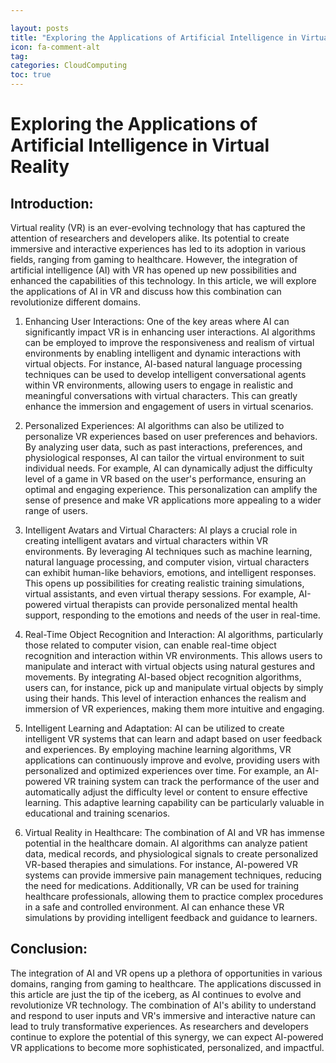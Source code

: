 ```yaml
---

layout: posts
title: "Exploring the Applications of Artificial Intelligence in Virtual Reality"
icon: fa-comment-alt
tag:      
categories: CloudComputing
toc: true
---
```




# Exploring the Applications of Artificial Intelligence in Virtual Reality

## Introduction:
Virtual reality (VR) is an ever-evolving technology that has captured the attention of researchers and developers alike. Its potential to create immersive and interactive experiences has led to its adoption in various fields, ranging from gaming to healthcare. However, the integration of artificial intelligence (AI) with VR has opened up new possibilities and enhanced the capabilities of this technology. In this article, we will explore the applications of AI in VR and discuss how this combination can revolutionize different domains.

1. Enhancing User Interactions:
One of the key areas where AI can significantly impact VR is in enhancing user interactions. AI algorithms can be employed to improve the responsiveness and realism of virtual environments by enabling intelligent and dynamic interactions with virtual objects. For instance, AI-based natural language processing techniques can be used to develop intelligent conversational agents within VR environments, allowing users to engage in realistic and meaningful conversations with virtual characters. This can greatly enhance the immersion and engagement of users in virtual scenarios.

2. Personalized Experiences:
AI algorithms can also be utilized to personalize VR experiences based on user preferences and behaviors. By analyzing user data, such as past interactions, preferences, and physiological responses, AI can tailor the virtual environment to suit individual needs. For example, AI can dynamically adjust the difficulty level of a game in VR based on the user's performance, ensuring an optimal and engaging experience. This personalization can amplify the sense of presence and make VR applications more appealing to a wider range of users.

3. Intelligent Avatars and Virtual Characters:
AI plays a crucial role in creating intelligent avatars and virtual characters within VR environments. By leveraging AI techniques such as machine learning, natural language processing, and computer vision, virtual characters can exhibit human-like behaviors, emotions, and intelligent responses. This opens up possibilities for creating realistic training simulations, virtual assistants, and even virtual therapy sessions. For example, AI-powered virtual therapists can provide personalized mental health support, responding to the emotions and needs of the user in real-time.

4. Real-Time Object Recognition and Interaction:
AI algorithms, particularly those related to computer vision, can enable real-time object recognition and interaction within VR environments. This allows users to manipulate and interact with virtual objects using natural gestures and movements. By integrating AI-based object recognition algorithms, users can, for instance, pick up and manipulate virtual objects by simply using their hands. This level of interaction enhances the realism and immersion of VR experiences, making them more intuitive and engaging.

5. Intelligent Learning and Adaptation:
AI can be utilized to create intelligent VR systems that can learn and adapt based on user feedback and experiences. By employing machine learning algorithms, VR applications can continuously improve and evolve, providing users with personalized and optimized experiences over time. For example, an AI-powered VR training system can track the performance of the user and automatically adjust the difficulty level or content to ensure effective learning. This adaptive learning capability can be particularly valuable in educational and training scenarios.

6. Virtual Reality in Healthcare:
The combination of AI and VR has immense potential in the healthcare domain. AI algorithms can analyze patient data, medical records, and physiological signals to create personalized VR-based therapies and simulations. For instance, AI-powered VR systems can provide immersive pain management techniques, reducing the need for medications. Additionally, VR can be used for training healthcare professionals, allowing them to practice complex procedures in a safe and controlled environment. AI can enhance these VR simulations by providing intelligent feedback and guidance to learners.

## Conclusion:
The integration of AI and VR opens up a plethora of opportunities in various domains, ranging from gaming to healthcare. The applications discussed in this article are just the tip of the iceberg, as AI continues to evolve and revolutionize VR technology. The combination of AI's ability to understand and respond to user inputs and VR's immersive and interactive nature can lead to truly transformative experiences. As researchers and developers continue to explore the potential of this synergy, we can expect AI-powered VR applications to become more sophisticated, personalized, and impactful.